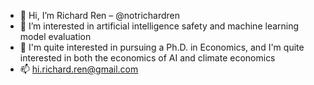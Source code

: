 - 👋 Hi, I’m Richard Ren – @notrichardren
- 👀 I’m interested in artificial intelligence safety and machine learning model evaluation
- 🌱 I'm quite interested in pursuing a Ph.D. in Economics, and I'm quite interested in both the economics of AI and climate economics
- 📫 hi.richard.ren@gmail.com

<!---
notrichardren/notrichardren is a ✨ special ✨ repository because its `README.md` (this file) appears on your GitHub profile.
You can click the Preview link to take a look at your changes.
--->
